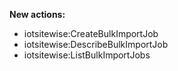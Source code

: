 **New actions:**

- iotsitewise:CreateBulkImportJob
- iotsitewise:DescribeBulkImportJob
- iotsitewise:ListBulkImportJobs
